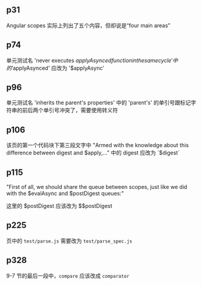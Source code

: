 ## p31
Angular scopes 实际上列出了五个内容，但却说是“four main areas”

## p74
单元测试名 'never executes $applyAsynced function in the same cycle' 中的 '$applyAsynced' 应改为 '$applyAsync'

## p96
单元测试名 'inherits the parent's properties' 中的 'parent's' 的单引号跟标记字符串的前后两个单引号冲突了，需要使用转义符

## p106
该页的第一个代码块下第三段文字中 "Armed with the knowledge about this difference between digest and $apply,..." 中的 digest 应改为 `$digest`

## p115
"First of all, we should share the queue between scopes, just like we did with the $evalAsync and $postDigest queues:" 

这里的 $postDigest 应该改为 $$postDigest

## p225
页中的 `test/parse.js` 需要改为 `test/parse_spec.js`

## p328
9-7 节的最后一段中，`compare` 应该改成 `comparator`